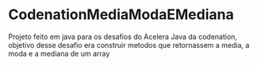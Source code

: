 # CodenationMediaModaEMediana
Projeto feito em java para os desafios do Acelera Java da codenation, objetivo desse desafio era construir metodos que retornassem a media, a moda e a mediana de um array
